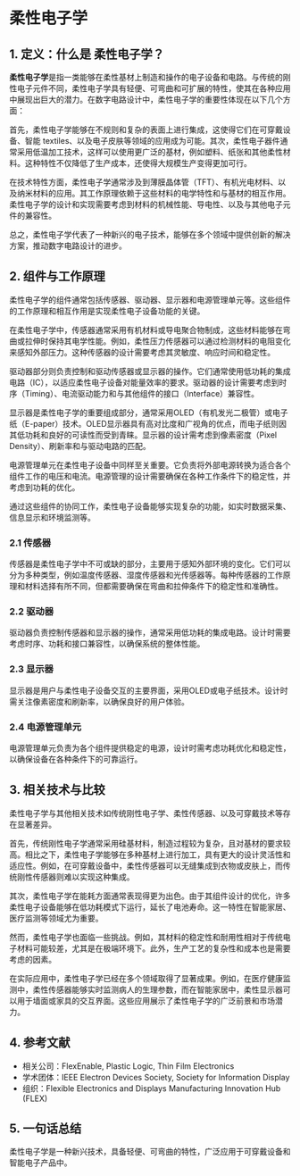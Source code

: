 # 柔性电子学

## 1. 定义：什么是 **柔性电子学**？
**柔性电子学**是指一类能够在柔性基材上制造和操作的电子设备和电路。与传统的刚性电子元件不同，柔性电子学具有轻便、可弯曲和可扩展的特性，使其在各种应用中展现出巨大的潜力。在数字电路设计中，柔性电子学的重要性体现在以下几个方面：

首先，柔性电子学能够在不规则和复杂的表面上进行集成，这使得它们在可穿戴设备、智能 textiles、以及电子皮肤等领域的应用成为可能。其次，柔性电子器件通常采用低温加工技术，这样可以使用更广泛的基材，例如塑料、纸张和其他柔性材料。这种特性不仅降低了生产成本，还使得大规模生产变得更加可行。

在技术特性方面，柔性电子学通常涉及到薄膜晶体管（TFT）、有机光电材料、以及纳米材料的应用。其工作原理依赖于这些材料的电学特性和与基材的相互作用。柔性电子学的设计和实现需要考虑到材料的机械性能、导电性、以及与其他电子元件的兼容性。

总之，柔性电子学代表了一种新兴的电子技术，能够在多个领域中提供创新的解决方案，推动数字电路设计的进步。

## 2. 组件与工作原理
柔性电子学的组件通常包括传感器、驱动器、显示器和电源管理单元等。这些组件的工作原理和相互作用是实现柔性电子设备功能的关键。

在柔性电子学中，传感器通常采用有机材料或导电聚合物制成，这些材料能够在弯曲或拉伸时保持其电学性能。例如，柔性压力传感器可以通过检测材料的电阻变化来感知外部压力。这种传感器的设计需要考虑其灵敏度、响应时间和稳定性。

驱动器部分则负责控制和驱动传感器或显示器的操作。它们通常使用低功耗的集成电路（IC），以适应柔性电子设备对能量效率的要求。驱动器的设计需要考虑到时序（Timing）、电流驱动能力和与其他组件的接口（Interface）兼容性。

显示器是柔性电子学的重要组成部分，通常采用OLED（有机发光二极管）或电子纸（E-paper）技术。OLED显示器具有高对比度和广视角的优点，而电子纸则因其低功耗和良好的可读性而受到青睐。显示器的设计需考虑到像素密度（Pixel Density）、刷新率和与驱动电路的匹配。

电源管理单元在柔性电子设备中同样至关重要。它负责将外部电源转换为适合各个组件工作的电压和电流。电源管理的设计需要确保在各种工作条件下的稳定性，并考虑到功耗的优化。

通过这些组件的协同工作，柔性电子设备能够实现复杂的功能，如实时数据采集、信息显示和环境监测等。

### 2.1 传感器
传感器是柔性电子学中不可或缺的部分，主要用于感知外部环境的变化。它们可以分为多种类型，例如温度传感器、湿度传感器和光传感器等。每种传感器的工作原理和材料选择有所不同，但都需要确保在弯曲和拉伸条件下的稳定性和准确性。

### 2.2 驱动器
驱动器负责控制传感器和显示器的操作，通常采用低功耗的集成电路。设计时需要考虑时序、功耗和接口兼容性，以确保系统的整体性能。

### 2.3 显示器
显示器是用户与柔性电子设备交互的主要界面，采用OLED或电子纸技术。设计时需关注像素密度和刷新率，以确保良好的用户体验。

### 2.4 电源管理单元
电源管理单元负责为各个组件提供稳定的电源，设计时需考虑功耗优化和稳定性，以确保设备在各种条件下的可靠运行。

## 3. 相关技术与比较
柔性电子学与其他相关技术如传统刚性电子学、柔性传感器、以及可穿戴技术等存在显著差异。

首先，传统刚性电子学通常采用硅基材料，制造过程较为复杂，且对基材的要求较高。相比之下，柔性电子学能够在多种基材上进行加工，具有更大的设计灵活性和适应性。例如，在可穿戴设备中，柔性传感器可以无缝集成到衣物或皮肤上，而传统刚性传感器则难以实现这种集成。

其次，柔性电子学在能耗方面通常表现得更为出色。由于其组件设计的优化，许多柔性电子设备能够在低功耗模式下运行，延长了电池寿命。这一特性在智能家居、医疗监测等领域尤为重要。

然而，柔性电子学也面临一些挑战。例如，其材料的稳定性和耐用性相对于传统电子材料可能较差，尤其是在极端环境下。此外，生产工艺的复杂性和成本也是需要考虑的因素。

在实际应用中，柔性电子学已经在多个领域取得了显著成果。例如，在医疗健康监测中，柔性传感器能够实时监测病人的生理参数，而在智能家居中，柔性显示器可以用于墙面或家具的交互界面。这些应用展示了柔性电子学的广泛前景和市场潜力。

## 4. 参考文献
- 相关公司：FlexEnable, Plastic Logic, Thin Film Electronics
- 学术团体：IEEE Electron Devices Society, Society for Information Display
- 组织：Flexible Electronics and Displays Manufacturing Innovation Hub (FLEX)

## 5. 一句话总结
柔性电子学是一种新兴技术，具备轻便、可弯曲的特性，广泛应用于可穿戴设备和智能电子产品中。